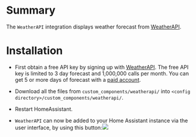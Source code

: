 # Summary

The `WeatherAPI` integration displays weather forecast from [WeatherAPI](https://www.weatherapi.com/).


# Installation

* First obtain a free API key by signing up with [WeatherAPI](https://www.weatherapi.com/). The free API key is limited to 3 day forecast and 1,000,000 calls per month. You can get 5 or more days of forecast with a [paid account](https://www.weatherapi.com/pricing.aspx).


* Download all the files from `custom_components/weatherapi/` into `<config directory>/custom_components/weatherapi/`.

* Restart HomeAssistant.

* `WeatherAPI` can now be added to your Home Assistant instance via the user interface, by using this button:<img src="https://my.home-assistant.io/badges/config_flow_start.svg">
